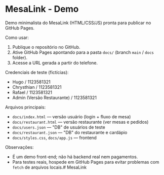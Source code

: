 # MesaLink - Demo


Demo minimalista do MesaLink (HTML/CSS/JS) pronta para publicar no GitHub Pages.


Como usar:
1. Publique o repositório no GitHub.
2. Ative GitHub Pages apontando para a pasta `docs/` (branch `main` / `docs` folder).
3. Acesse a URL gerada a partir do telefone.


Credenciais de teste (fictícias):
- Hugo / 1123581321
- Chrysthian / 1123581321
- Rafael / 1123581321
- Admin (Versão Restaurante) / 1123581321


Arquivos principais:
- `docs/index.html` — versão usuário (login + fluxo de mesa)
- `docs/restaurant.html` — versão restaurante (ver mesas e pedidos)
- `docs/users.json` — "DB" de usuários de teste
- `docs/restaurant.json` — "DB" do restaurante e cardápio
- `docs/styles.css`, `docs/app.js` — frontend


Observações:
- É um demo front-end; não há backend real nem pagamentos.
- Para testes reais, hospede em GitHub Pages para evitar problemas com `fetch` de arquivos locais.# MesaLink
